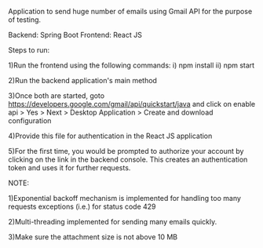 Application to send huge number of emails using Gmail API for the purpose of testing. 

Backend: Spring Boot
Frontend: React JS

Steps to run:

1)Run the frontend using the following commands:
  i) npm install
  ii) npm start
  
2)Run the backend application's main method

3)Once both are started, goto https://developers.google.com/gmail/api/quickstart/java and click on enable api > Yes > Next > Desktop Application > Create and download configuration

4)Provide this file for authentication in the React JS application

5)For the first time, you would be prompted to authorize your account by clicking on the link in the backend console. This creates an authentication token and uses it for further requests.

NOTE:

1)Exponential backoff mechanism is implemented for handling too many requests exceptions (i.e.) for status code 429

2)Multi-threading implemented for sending many emails quickly.

3)Make sure the attachment size is not above 10 MB


